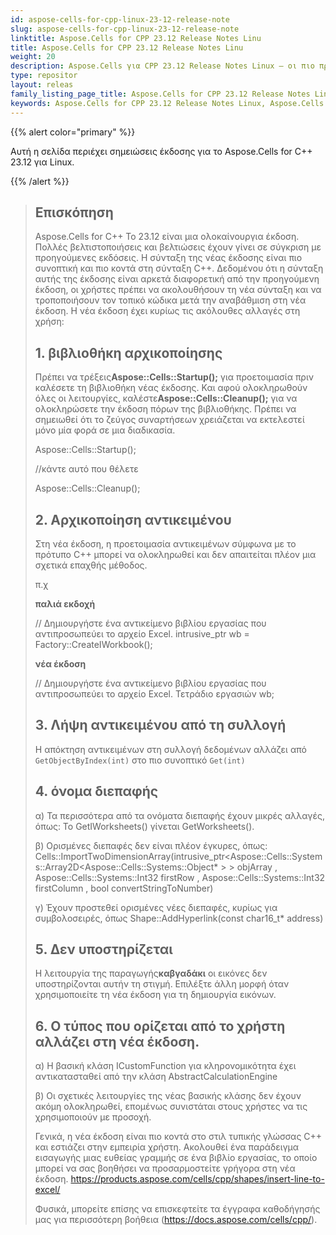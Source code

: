 ```yaml
---
id: aspose-cells-for-cpp-linux-23-12-release-note
slug: aspose-cells-for-cpp-linux-23-12-release-note
linktitle: Aspose.Cells for CPP 23.12 Release Notes Linu
title: Aspose.Cells for CPP 23.12 Release Notes Linu
weight: 20
description: Aspose.Cells για CPP 23.12 Release Notes Linux – οι πιο πρόσφατες βελτιώσεις, νέες δυνατότητες και επιδιορθώσεις
type: repositor
layout: releas
family_listing_page_title: Aspose.Cells for CPP 23.12 Release Notes Linu
keywords: Aspose.Cells for CPP 23.12 Release Notes Linux, Aspose.Cells for CPP 23.12 Linux updates and fixe
---
```

{{% alert color="primary" %}}

Αυτή η σελίδα περιέχει σημειώσεις έκδοσης για το Aspose.Cells for C++ 23.12 για Linux.

{{% /alert %}}

> ## Επισκόπηση
> Aspose.Cells for C++ Το 23.12 είναι μια ολοκαίνουργια έκδοση. Πολλές βελτιστοποιήσεις και βελτιώσεις έχουν γίνει σε σύγκριση με προηγούμενες εκδόσεις. Η σύνταξη της νέας έκδοσης είναι πιο συνοπτική και πιο κοντά στη σύνταξη C++.
> Δεδομένου ότι η σύνταξη αυτής της έκδοσης είναι αρκετά διαφορετική από την προηγούμενη έκδοση, οι χρήστες πρέπει να ακολουθήσουν τη νέα σύνταξη και να τροποποιήσουν τον τοπικό κώδικα μετά την αναβάθμιση στη νέα έκδοση.
> Η νέα έκδοση έχει κυρίως τις ακόλουθες αλλαγές στη χρήση:
>
> ## 1. βιβλιοθήκη αρχικοποίησης
>
 > Πρέπει να τρέξεις**Aspose::Cells::Startup();** για προετοιμασία πριν καλέσετε τη βιβλιοθήκη νέας έκδοσης. Και αφού ολοκληρωθούν όλες οι λειτουργίες, καλέστε**Aspose::Cells::Cleanup();** για να ολοκληρώσετε την έκδοση πόρων της βιβλιοθήκης.
> Πρέπει να σημειωθεί ότι το ζεύγος συναρτήσεων χρειάζεται να εκτελεστεί μόνο μία φορά σε μια διαδικασία.
>
> Aspose::Cells::Startup();
>     
> //κάντε αυτό που θέλετε
>     
> Aspose::Cells::Cleanup();
>
> ## 2. Αρχικοποίηση αντικειμένου
>
> Στη νέα έκδοση, η προετοιμασία αντικειμένων σύμφωνα με το πρότυπο C++ μπορεί να ολοκληρωθεί και δεν απαιτείται πλέον μια σχετικά επαχθής μέθοδος.
> 
> π.χ
> 
>    **παλιά εκδοχή**
>
> // Δημιουργήστε ένα αντικείμενο βιβλίου εργασίας που αντιπροσωπεύει το αρχείο Excel.
> intrusive_ptr<IWorkbook> wb = Factory::CreateIWorkbook();
>
>    **νέα έκδοση**
>
> // Δημιουργήστε ένα αντικείμενο βιβλίου εργασίας που αντιπροσωπεύει το αρχείο Excel.
> Τετράδιο εργασιών wb;
>
> ## 3. Λήψη αντικειμένου από τη συλλογή
> Η απόκτηση αντικειμένων στη συλλογή δεδομένων αλλάζει από `GetObjectByIndex(int)` στο πιο συνοπτικό `Get(int)`
>
> ## 4. όνομα διεπαφής
> 
 > α) Τα περισσότερα από τα ονόματα διεπαφής έχουν μικρές αλλαγές, όπως: Το GetIWorksheets() γίνεται GetWorksheets().
>
> β) Ορισμένες διεπαφές δεν είναι πλέον έγκυρες, όπως: Cells::ImportTwoDimensionArray(intrusive_ptr<Aspose::Cells::Systems::Array2D<Aspose::Cells::Systems::Object* > > objArray , Aspose::Cells::Systems::Int32 firstRow , Aspose::Cells::Systems::Int32 firstColumn , bool convertStringToNumber)
>
> γ) Έχουν προστεθεί ορισμένες νέες διεπαφές, κυρίως για συμβολοσειρές, όπως Shape::AddHyperlink(const char16_t* address)
>
> ## 5. Δεν υποστηρίζεται
>
 > Η λειτουργία της παραγωγής**καβγαδάκι** οι εικόνες δεν υποστηρίζονται αυτήν τη στιγμή. Επιλέξτε άλλη μορφή όταν χρησιμοποιείτε τη νέα έκδοση για τη δημιουργία εικόνων.
>
> ## 6. Ο τύπος που ορίζεται από το χρήστη αλλάζει στη νέα έκδοση.
>
> α) Η βασική κλάση ICustomFunction για κληρονομικότητα έχει αντικατασταθεί από την κλάση AbstractCalculationEngine
>
> β) Οι σχετικές λειτουργίες της νέας βασικής κλάσης δεν έχουν ακόμη ολοκληρωθεί, επομένως συνιστάται στους χρήστες να τις χρησιμοποιούν με προσοχή.
>
> Γενικά, η νέα έκδοση είναι πιο κοντά στο στιλ τυπικής γλώσσας C++ και εστιάζει στην εμπειρία χρήστη. Ακολουθεί ένα παράδειγμα εισαγωγής μιας ευθείας γραμμής σε ένα βιβλίο εργασίας, το οποίο μπορεί να σας βοηθήσει να προσαρμοστείτε γρήγορα στη νέα έκδοση.
> https://products.aspose.com/cells/cpp/shapes/insert-line-to-excel/
>
> Φυσικά, μπορείτε επίσης να επισκεφτείτε τα έγγραφα καθοδήγησής μας για περισσότερη βοήθεια (https://docs.aspose.com/cells/cpp/).

